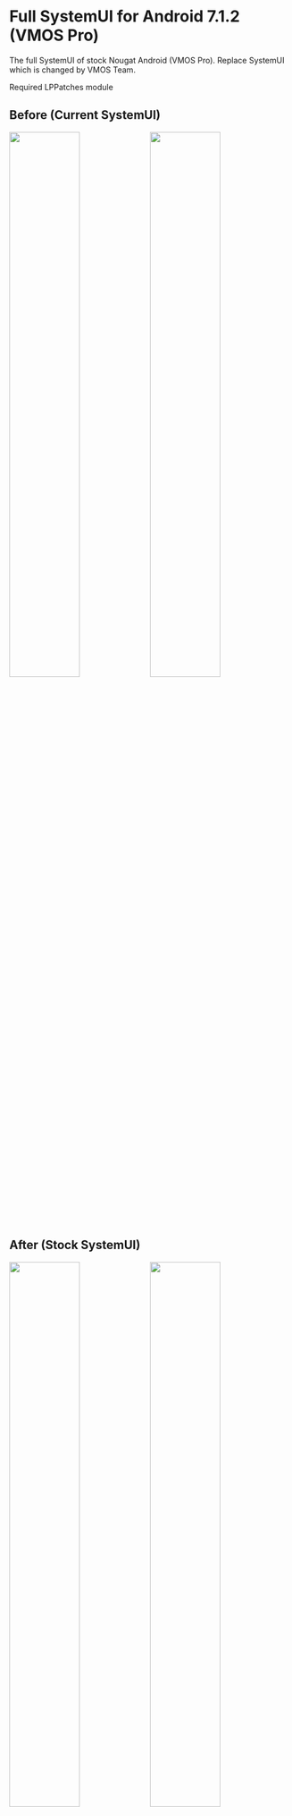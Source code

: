 # Full SystemUI for Android 7.1.2 (VMOS Pro)

The full SystemUI of stock Nougat Android (VMOS Pro). Replace SystemUI which is changed by VMOS Team.

Required LPPatches module

## Before (Current SystemUI)

<img src="https://i.imgur.com/wK5w9rK.png" width=50%/><img src="https://i.imgur.com/wPDiehU.png" width=50%/>

## After (Stock SystemUI)

<img src="https://i.imgur.com/bBU5K5n.png" width=50%/><img src="https://i.imgur.com/5TN7iMt.png" width=50%/>


[Read "How to install a module"](https://github.com/HuskyDG/VMOSPro_RootXposed_Terminal#vmos-tool-module-v18)
